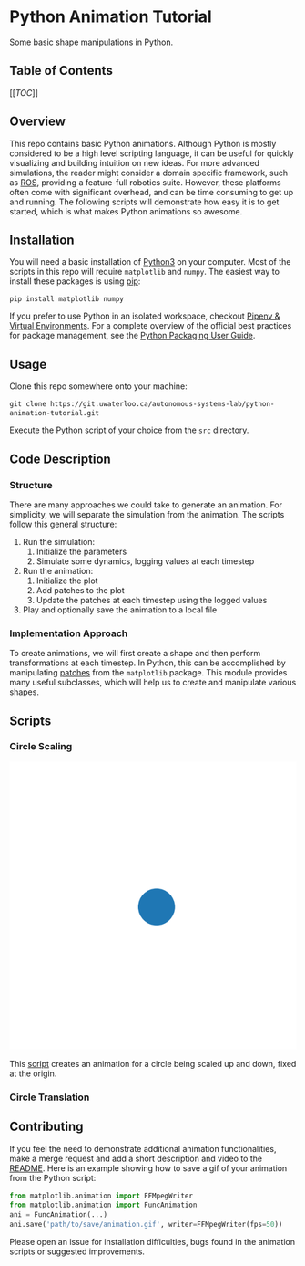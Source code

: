# Python Animation Tutorial

Some basic shape manipulations in Python.

## Table of Contents

[[_TOC_]]

## Overview
This repo contains basic Python animations. Although Python is mostly considered to be a high level scripting language, it can be useful for quickly visualizing and building intuition on new ideas. For more advanced simulations, the reader might consider a domain specific framework, such as [ROS](https://www.ros.org/), providing a feature-full robotics suite. However, these platforms often come with significant overhead, and can be time consuming to get up and running. The following scripts will demonstrate how easy it is to get started, which is what makes Python animations so awesome.

## Installation

You will need a basic installation of [Python3](https://www.python.org/downloads/) on your computer. Most of the scripts in this repo will require `matplotlib` and `numpy`. The easiest way to install these packages is using [pip](https://pip.pypa.io/en/stable/installing/):

```
pip install matplotlib numpy
```

If you prefer to use Python in an isolated workspace, checkout [Pipenv & Virtual Environments](https://docs.python-guide.org/dev/virtualenvs/). For a complete overview of the official best practices for package management, see the [Python Packaging User Guide](https://packaging.python.org/).

## Usage

Clone this repo somewhere onto your machine:

```
git clone https://git.uwaterloo.ca/autonomous-systems-lab/python-animation-tutorial.git
```

Execute the Python script of your choice from the `src` directory.

## Code Description

### Structure

There are many approaches we could take to generate an animation. For simplicity, we will separate the simulation from the animation. The scripts follow this general structure:

1. Run the simulation:
	1. Initialize the parameters
	2. Simulate some dynamics, logging values at each timestep
2. Run the animation:
	1. Initialize the plot
	2. Add patches to the plot
	3. Update the patches at each timestep using the logged values
3. Play and optionally save the animation to a local file

### Implementation Approach

To create animations, we will first create a shape and then perform transformations at each timestep. In Python, this can be accomplished by manipulating [patches](https://matplotlib.org/3.3.3/api/patches_api.html) from the `matplotlib` package. This module provides many useful subclasses, which will help us to create and manipulate various shapes.

## Scripts

### Circle Scaling

![Scaling a circle](media/circle_scaling.gif)

This [script](src/circle_scaling.py) creates an animation for a circle being scaled up and down, fixed at the origin.

### Circle Translation

## Contributing

If you feel the need to demonstrate additional animation functionalities, make a merge request and add a short description and video to the [README](README.md). Here is an example showing how to save a gif of your animation from the Python script:

```python
from matplotlib.animation import FFMpegWriter
from matplotlib.animation import FuncAnimation
ani = FuncAnimation(...)
ani.save('path/to/save/animation.gif', writer=FFMpegWriter(fps=50))
```

Please open an issue for installation difficulties, bugs found in the animation scripts or suggested improvements.
